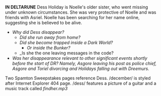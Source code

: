 **IN DELTARUNE** Dess Holiday is <a onclick="loadFile('Noelle Holiday.md')">Noelle's</a> older sister, who went missing under unknown circumstances. She was very protective of Noelle and was friends with <a onclick="loadFile('Asriel.md')">Asriel</a>. Noelle has been searching for her name online, suggesting she is believed to be alive.
- _Why did Dess disappear?_
	- _Did she run away from home?_
	- _Did she become trapped inside a Dark World?_
		- _Or inside the Bunker?_
	- _Is she the one leaving <a onclick="loadFile('Messages in the Code.md')">messages in the code</a>?
- _Was her disappearance relevant to other significant events shortly before the start of DR? Namely, <a onclick="loadFile('Asgore.md')">Asgore</a> leaving his post as police chief, Asgore and <a onclick="loadFile('Toriel.md')">Toriel</a> divorcing and Holidays falling out with Dreemurs._

Two Spamton Sweepstakes pages reference Dess. 
/december/ is styled after Internet Explorer 404 page.
/dess/ features a picture of a guitar and a music track called _findher.mp3_